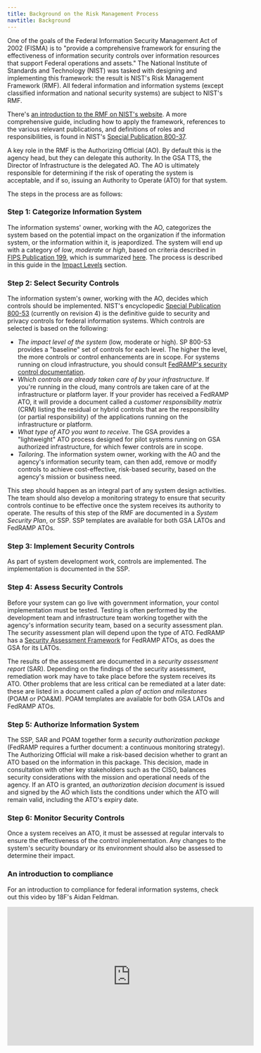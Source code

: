 ```yaml
---
title: Background on the Risk Management Process
navtitle: Background
---
```


One of the goals of the Federal Information Security Management Act of 2002 (FISMA) is to "provide a comprehensive framework for ensuring the effectiveness of information security controls over information resources that support Federal operations and assets." The National Institute of Standards and Technology (NIST) was tasked with designing and implementing this framework: the result is NIST's Risk Management Framework (RMF). All federal information and information systems (except classified information and national security systems) are subject to NIST's RMF.

There's [an introduction to the RMF on NIST's website](http://csrc.nist.gov/groups/SMA/fisma/framework.html). A more comprehensive guide, including how to apply the framework, references to the various relevant publications, and definitions of roles and responsibilities, is found in NIST's [Special Publication 800-37](http://nvlpubs.nist.gov/nistpubs/SpecialPublications/NIST.SP.800-37r1.pdf).

A key role in the RMF is the Authorizing Official (AO). By default this is the agency head, but they can delegate this authority. In the GSA TTS, the Director of Infrastructure is the delegated AO. The AO is ultimately responsible for determining if the risk of operating the system is acceptable, and if so, issuing an Authority to Operate (ATO) for that system.

The steps in the process are as follows:

### Step 1: Categorize Information System

The information systems' owner, working with the AO, categorizes the system based on the potential impact on the organization if the information system, or the information within it, is jeapordized. The system will end up with a category of _low_, _moderate_ or _high_, based on criteria described in [FIPS Publication 199](http://csrc.nist.gov/publications/fips/fips199/FIPS-PUB-199-final.pdf), which is summarized [here](../categorize/). The process is described in this guide in the [Impact Levels](../levels/) section.

### Step 2: Select Security Controls

The information system's owner, working with the AO, decides which controls should be implemented. NIST's encyclopedic [Special Publication 800-53](http://nvlpubs.nist.gov/nistpubs/SpecialPublications/NIST.SP.800-53r4.pdf) (currently on revision 4) is the definitive guide to security and privacy controls for federal information systems. Which controls are selected is based on the following:

* *The impact level of the system* (low, moderate or high). SP 800-53 provides a "baseline" set of controls for each level. The higher the level, the more controls or control enhancements are in scope. For systems running on cloud infrastructure, you should consult [FedRAMP's security control documentation](https://www.fedramp.gov/resources/documents-2016/).
* *Which controls are already taken care of by your infrastructure*. If you're running in the cloud, many controls are taken care of at the infrastructure or platform layer. If your provider has received a FedRAMP ATO, it will provide a document called a _customer responsibility matrix_ (CRM) listing the residual or hybrid controls that are the responsibility (or partial responsibility) of the applications running on the infrastructure or platform.
* *What type of ATO you want to receive*. The GSA provides a "lightweight" ATO process designed for pilot systems running on GSA authorized infrastructure, for which fewer controls are in scope.
* *Tailoring*. The information system owner, working with the AO and the agency's information security team, can then add, remove or modify controls to achieve cost-effective, risk-based security, based on the agency's mission or business need.

This step should happen as an integral part of any system design activities. The team should also develop a monitoring strategy to ensure that security controls continue to be effective once the system receives its authority to operate. The results of this step of the RMF are documented in a _System Security Plan_, or SSP. SSP templates are available for both GSA LATOs and FedRAMP ATOs.

### Step 3: Implement Security Controls

As part of system development work, controls are implemented. The implementation is documented in the SSP.

### Step 4: Assess Security Controls

Before your system can go live with government information, your contol implementation must be tested. Testing is often performed by the development team and infrastructure team working together with the agency's information security team, based on a security assessment plan. The security assessment plan will depend upon the type of ATO. FedRAMP has a [Security Assessment Framework](https://www.fedramp.gov/resources/documents-2016/) for FedRAMP ATOs, as does the GSA for its LATOs.

The results of the assessment are documented in a _security assessment report_ (SAR). Depending on the findings of the security assessment, remediation work may have to take place before the system receives its ATO. Other problems that are less critical can be remediated at a later date: these are listed in a document called a _plan of action and milestones_ (POAM or POA&M). POAM templates are available for both GSA LATOs and FedRAMP ATOs.

### Step 5: Authorize Information System

The SSP, SAR and POAM together form a _security authorization package_ (FedRAMP requires a further document: a continuous monitoring strategy). The Authorizing Official will make a risk-based decision whether to grant an ATO based on the information in this package. This decision, made in consultation with other key stakeholders such as the CISO, balances security considerations with the mission and operational needs of the agency. If an ATO is granted, an _authorization decision document_ is issued and signed by the AO which lists the conditions under which the ATO will remain valid, including the ATO's expiry date.

### Step 6: Monitor Security Controls

Once a system receives an ATO, it must be assessed at regular intervals to ensure the effectiveness of the control implementation. Any changes to the system's security boundary or its environment should also be assessed to determine their impact.

### An introduction to compliance

For an introduction to compliance for federal information systems, check out this video by 18F's Aidan Feldman.

<iframe width="560" height="315" src="https://www.youtube.com/embed/-Nc4GXPxpQg?list=PLd9b-GuOJ3nG5zDAg7exOHusZKVVrkhjO" frameborder="0" allowfullscreen></iframe>